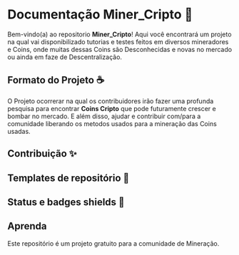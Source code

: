 # Documentação Miner_Cripto 📜

Bem-vindo(a) ao repositorio **Miner_Cripto**! Aqui você encontrará um projeto na qual vai disponibilizado tutorias e testes feitos em diversos mineradores e Coins, onde muitas dessas Coins são Desconhecidas e novas no mercado ou ainda em faze de Descentralização.

## Formato do Projeto ☕️

O Projeto ocorrerar na qual os contribuidores irão fazer uma profunda pesquisa para encontrar **Coins Cripto** que pode futuramente crescer e bombar no mercado. E além disso, ajudar e contribuir com/para a comunidade liberando os metodos usados para a mineração das Coins usadas.

## Contribuição ✨


## Templates de repositório 🎉


## Status e badges shields 🦄



## Aprenda

Este repositório é um projeto gratuito para a comunidade de Mineração.
